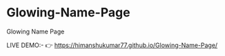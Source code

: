 # Glowing-Name-Page
Glowing Name Page

LIVE DEMO:- 👉 https://himanshukumar77.github.io/Glowing-Name-Page/
